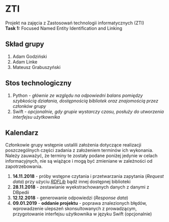 # ZTI
Projekt na zajęcia z Zastosowań technologii informatycznych (ZTI)  
**Task 1:** Focused Named Entity Identification and Linking

## Skład grupy
1. Adam Godziński
2. Adam Linke
3. Mateusz Grabuszyński

## Stos technologiczny
1. Python - *głównie ze względu na odpowiedni balans pomiędzy szybkością działania, dostępnością bibliotek oraz znajomością przez członków grupy*
2. Swift - *opcjonalnie, gdy grupie wystarczy czasu, posłuży do utworzenia interfejsu użytkownika*

## Kalendarz
Członkowie grupy wstępnie ustalili założenia dotyczące realizacji poszczególnych części zadania z założeniem terminów ich wykonania. Należy zauważyć, że terminy te zostały podane poniżej jedynie w celach informacyjnych, nie są wiążące i mogą być zmieniane w zależności od zapotrzebowania.

1. **14.11.2018** - próby wstępne czytania i przetwarzania zapytania (*Request data*) przy użyciu *[RDFLib](https://github.com/RDFLib/rdflib)* bądź innej dostępnej biblioteki
2. **28.11.2018** - zestawianie wyekstrachowanych danych z danymi z DBpedii
3. **12.12.2018** - generowanie odpowiedzi (*Response data*)
4. **09.01.2019** - **oddanie projektu** - poprawa znalezionych błędów, wprowadzenie ulepszeń skonsultowanych z prowadzącym, przygotowanie interfejsu użytkownika w języku Swift (opcjonalnie)
